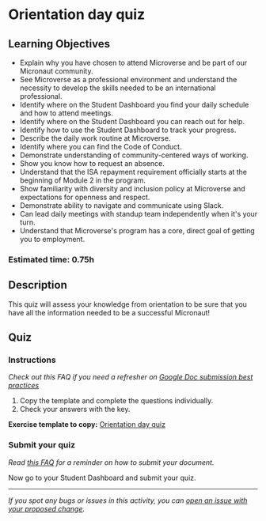# Orientation day quiz

## Learning Objectives

- Explain why you have chosen to attend Microverse and be part of our Micronaut community.
- See Microverse as a professional environment and understand the necessity to develop the skills needed to be an international professional.
- Identify where on the Student Dashboard you find your daily schedule and how to attend meetings.
- Identify where on the Student Dashboard you can reach out for help.
- Identify how to use the Student Dashboard to track your progress.
- Describe the daily work routine at Microverse.
- Identify where you can find the Code of Conduct.
- Demonstrate understanding of community-centered ways of working.
- Show you know how to request an absence.
- Understand that the ISA repayment requirement officially starts at the beginning of Module 2 in the program.
- Show familiarity with diversity and inclusion policy at Microverse and expectations for openness and respect.
- Demonstrate ability to navigate and communicate using Slack.
- Can lead daily meetings with standup team independently when it's your turn.
- Understand that Microverse's program has a core, direct goal of getting you to employment.

### Estimated time: 0.75h

## Description

This quiz will assess your knowledge from orientation to be sure that you have all the information needed to be a successful Micronaut! 

## Quiz

### Instructions

*Check out this FAQ if you need a refresher on [Google Doc submission best practices](https://microverse.zendesk.com/hc/en-us/articles/360063156813)*

1. Copy the template and complete the questions individually.
2. Check your answers with the key.

**Exercise template to copy:** [Orientation day quiz](https://docs.google.com/document/d/1blT4EBXEKnuN7taOJHDwhgJVoQmpMa9O4RGep3FbbuI/edit?usp=sharing)

### Submit your quiz

*Read [this FAQ](https://microverse.zendesk.com/hc/en-us/articles/360061344234) for a reminder on how to submit your document.* 

Now go to your Student Dashboard and submit your quiz.


------

_If you spot any bugs or issues in this activity, you can [open an issue with your proposed change](https://github.com/microverseinc/curriculum-transversal-skills/blob/main/git-github/articles/open_issue.md)._